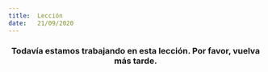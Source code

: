 ```yaml
---
title:  Lección
date:   21/09/2020
---
```


### <center>Todavía estamos trabajando en esta lección. Por favor, vuelva más tarde.</center>